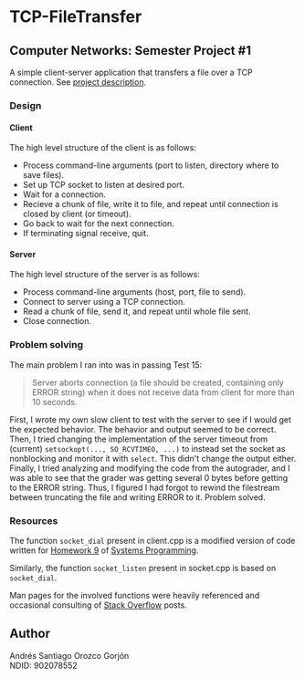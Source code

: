 # TCP-FileTransfer

## Computer Networks: Semester Project #1

A simple client-server application that transfers a file over a TCP connection. See [project description](https://nd-cse-30264.github.io/Project-Description/).

### Design

#### Client

The high level structure of the client is as follows:

- Process command-line arguments (port to listen, directory where to save files).
- Set up TCP socket to listen at desired port.
- Wait for a connection.
- Recieve a chunk of file, write it to file, and repeat until connection is closed by client (or timeout).
- Go back to wait for the next connection.
- If terminating signal receive, quit.

#### Server

The high level structure of the server is as follows:

- Process command-line arguments (host, port, file to send).
- Connect to server using a TCP connection.
- Read a chunk of file, send it, and repeat until whole file sent.
- Close connection.

### Problem solving

The main problem I ran into was in passing Test 15:

> Server aborts connection (a file should be created, containing only ERROR string) when it does not receive data from client for more than 10 seconds.

First, I wrote my own slow client to test with the server to see if I would get the expected behavior. The behavior and output seemed to be correct. Then, I tried changing the implementation of the server timeout from (current) `setsockopt(..., SO_RCVTIMEO, ...)` to instead set the socket as nonblocking and monitor it with `select`. This didn't change the output either. Finally, I tried analyzing and modifying the code from the autograder, and I was able to see that the grader was getting several 0 bytes before getting to the ERROR string. Thus, I figured I had forgot to rewind the filestream between truncating the file and writing ERROR to it. Problem solved.

### Resources

The function `socket_dial` present in client.cpp is a modified version of code written for [Homework 9](https://www3.nd.edu/~pbui/teaching/cse.20289.sp22/homework09.html) of [Systems Programming](https://www3.nd.edu/~pbui/teaching/cse.20289.sp22/).

Similarly, the function `socket_listen` present in socket.cpp is based on `socket_dial`.

Man pages for the involved functions were heavily referenced and occasional consulting of [Stack Overflow](https://stackoverflow.com) posts.

## Author

Andrés Santiago Orozco Gorjón \
NDID: 902078552
